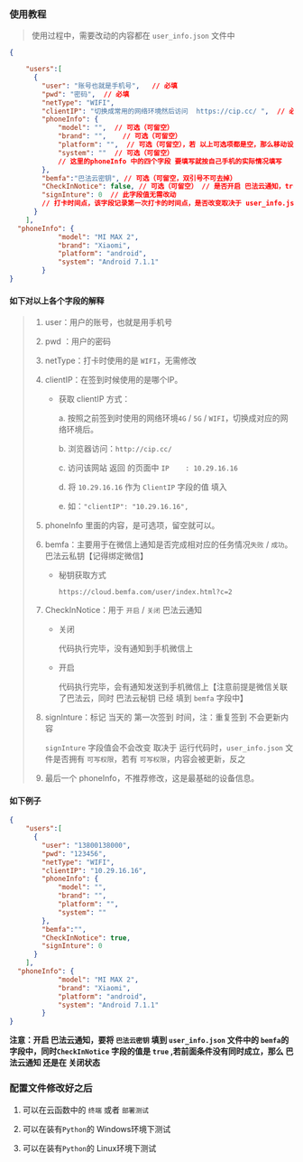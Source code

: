 ### 使用教程

>
> 使用过程中，需要改动的内容都在 `user_info.json` 文件中

```json
{

    "users":[
      {
        "user": "账号也就是手机号",   // 必填
        "pwd": "密码",  // 必填
        "netType": "WIFI",
        "clientIP": "切换成常用的网络环境然后访问  https://cip.cc/ ",  // 必填
        "phoneInfo": {
            "model": "",  // 可选（可留空）
            "brand": "",    // 可选（可留空）
            "platform": "",  // 可选（可留空），若 以上可选项都是空，那么移动设备信息默认使用 下面的phoneInfo对象中的信息 
            "system": ""  // 可选（可留空）
            // 这里的phoneInfo 中的四个字段 要填写就按自己手机的实际情况填写
        },
        "bemfa":"巴法云密钥", // 可选（可留空，双引号不可去掉）
        "CheckInNotice": false, // 可选（可留空） // 是否开启 巴法云通知，true为 开启，false 为关闭
        "signInture": 0  // 此字段值无需改动
        // 打卡时间点，该字段记录第一次打卡的时间点，是否改变取决于 user_info.json 文件是否拥有 可写权限
      }
    ],
  "phoneInfo": {
            "model": "MI MAX 2",
            "brand": "Xiaomi",
            "platform": "android",
            "system": "Android 7.1.1"
        }
}
````

#### 如下对以上各个字段的解释

> 1. user：用户的账号，也就是用手机号
> 2. pwd ：用户的密码
> 3. netType：打卡时使用的是 `WIFI`，无需修改
>
> 4. clientIP：在签到时候使用的是哪个IP。
>
>    - 获取 clientIP 方式：
>
>       a. 按照之前签到时使用的网络环境`4G` / `5G` / `WIFI`，切换成对应的网络环境后。
>
>       b. 浏览器访问：`http://cip.cc/`
>
>       c. 访问该网站 返回 的页面中 `IP	: 10.29.16.16`
>
>       d. 将 `10.29.16.16` 作为 `ClientIP` 字段的值 填入
>
>       e. 如：`"clientIP": "10.29.16.16",`
>
> 5. phoneInfo 里面的内容，是可选项，留空就可以。
>
> 6. bemfa：主要用于在微信上通知是否完成相对应的任务情况`失败` / `成功`。巴法云私钥【记得绑定微信】
> 
>    - 秘钥获取方式
>  
>      `https://cloud.bemfa.com/user/index.html?c=2`
> 
> 7. CheckInNotice：用于 `开启` / `关闭` 巴法云通知
>
>    - 关闭
>      
>      代码执行完毕，没有通知到手机微信上
> 
>    - 开启
> 
>      代码执行完毕，会有通知发送到手机微信上【注意前提是微信关联了巴法云，同时 巴法云秘钥 已经 填到 `bemfa` 字段中】 
> 
> 8. signInture：标记 当天的 第一次签到 时间，注：重复签到 不会更新内容
>
>     `signInture` 字段值会不会改变 取决于 运行代码时，`user_info.json` 文件是否拥有 `可写权限`，若有 `可写权限`，内容会被更新，反之
> 
> 9. 最后一个 phoneInfo，不推荐修改，这是最基础的设备信息。
> 
>




#### 如下例子

```json
{
    "users":[
      {
        "user": "13800138000",
        "pwd": "123456",
        "netType": "WIFI",
        "clientIP": "10.29.16.16",
        "phoneInfo": {
            "model": "",
            "brand": "",
            "platform": "",
            "system": ""
        },
        "bemfa":"",
        "CheckInNotice": true,
        "signInture": 0
      }
    ],
  "phoneInfo": {
            "model": "MI MAX 2",
            "brand": "Xiaomi",
            "platform": "android",
            "system": "Android 7.1.1"
        }
}
```

**注意：开启 巴法云通知，要将 `巴法云密钥` 填到 `user_info.json` 文件中的 `bemfa`的字段中，同时`CheckInNotice` 字段的值是 `true` ,若前面条件没有同时成立，那么 巴法云通知 还是在 关闭状态**

### 配置文件修改好之后

1. 可以在云函数中的 `终端` 或者 `部署测试`

2. 可以在装有`Python`的 Windows环境下测试

3. 可以在装有`Python`的 Linux环境下测试